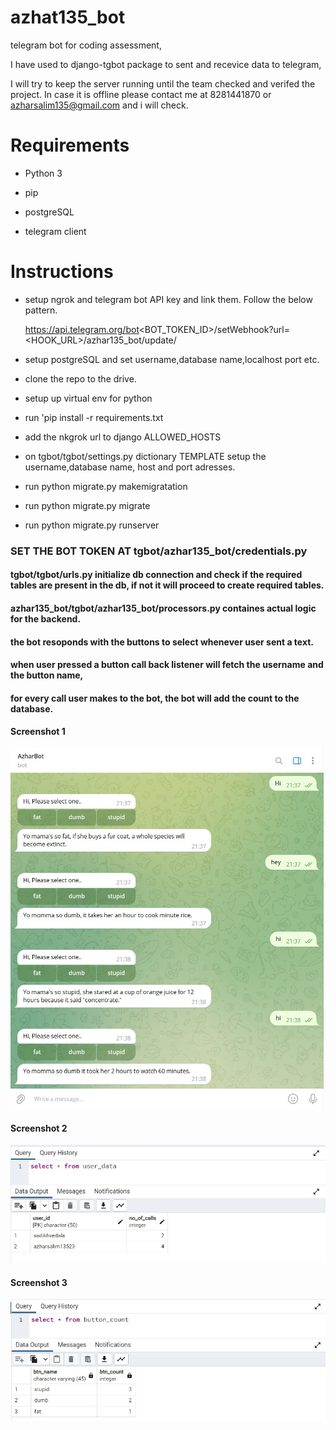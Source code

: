# azhat135_bot
telegram bot for coding assessment,

I have used to django-tgbot package to sent and recevice data to telegram,

I will try to keep the server running until the team checked and verifed the project. In case it is offline please contact me at 8281441870 or azharsalim135@gmail.com and i will check. 

# Requirements

- Python 3

- pip

- postgreSQL

- telegram client


# Instructions

- setup ngrok and telegram bot API key and link them. Follow the below pattern.
  
    https://api.telegram.org/bot<BOT_TOKEN_ID>/setWebhook?url=<HOOK_URL>/azhar135_bot/update/

- setup postgreSQL and set username,database name,localhost port etc. 

- clone the repo to the drive.

- setup up virtual env for python

- run 'pip install -r requirements.txt

- add the nkgrok url to django ALLOWED_HOSTS 

- on tgbot/tgbot/settings.py dictionary TEMPLATE setup the username,database name, host and port adresses.

- run python migrate.py makemigratation

- run python migrate.py migrate

- run python migrate.py runserver


### SET THE BOT TOKEN AT tgbot/azhar135_bot/credentials.py

####  tgbot/tgbot/urls.py initialize db connection and check if the required tables are present in the db, if not it will proceed to create required tables.

####  azhar135_bot/tgbot/azhar135_bot/processors.py containes actual logic for the backend.

####  the bot resoponds with the buttons to select whenever user sent a text.

####  when user pressed a button call back listener will fetch the username and the button name,

####  for every call user makes to the bot, the bot will add the count to the database.



####  Screenshot 1

![alt text](https://github.com/azharsalim135/azhar135_bot/raw/main/screenshots/Screenshot%20chat.jpg)




####  Screenshot 2

![alt text](https://github.com/azharsalim135/azhar135_bot/raw/main/screenshots/Screenshot%202023-01-29%20171928.jpg)




####  Screenshot 3

![alt text](https://github.com/azharsalim135/azhar135_bot/raw/main/screenshots/Screenshot%202023-01-29%20172002.jpg)

